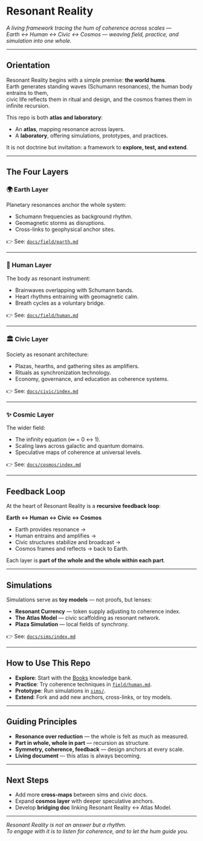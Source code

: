 # Resonant Reality

*A living framework tracing the hum of coherence across scales —  
Earth ↔ Human ↔ Civic ↔ Cosmos — weaving field, practice, and simulation into one whole.*

---

## Orientation

Resonant Reality begins with a simple premise: **the world hums**.  
Earth generates standing waves (Schumann resonances), the human body entrains to them,  
civic life reflects them in ritual and design, and the cosmos frames them in infinite recursion.  

This repo is both **atlas and laboratory**:
- An **atlas**, mapping resonance across layers.
- A **laboratory**, offering simulations, prototypes, and practices.

It is not doctrine but invitation: a framework to **explore, test, and extend**.

---

## The Four Layers

### 🌍 Earth Layer
Planetary resonances anchor the whole system:
- Schumann frequencies as background rhythm.
- Geomagnetic storms as disruptions.
- Cross-links to geophysical anchor sites.

👉 See: [`docs/field/earth.md`](field/earth.md)

---

### 🧍 Human Layer
The body as resonant instrument:
- Brainwaves overlapping with Schumann bands.
- Heart rhythms entraining with geomagnetic calm.
- Breath cycles as a voluntary bridge.

👉 See: [`docs/field/human.md`](field/human.md)

---

### 🏛 Civic Layer
Society as resonant architecture:
- Plazas, hearths, and gathering sites as amplifiers.
- Rituals as synchronization technology.
- Economy, governance, and education as coherence systems.

👉 See: [`docs/civic/index.md`](civic/index.md)

---

### ✨ Cosmic Layer
The wider field:
- The infinity equation (∞ = 0 ↔ 1).
- Scaling laws across galactic and quantum domains.
- Speculative maps of coherence at universal levels.

👉 See: [`docs/cosmos/index.md`](cosmos/index.md)

---

## Feedback Loop

At the heart of Resonant Reality is a **recursive feedback loop**:

**Earth ↔ Human ↔ Civic ↔ Cosmos**

- Earth provides resonance →  
- Human entrains and amplifies →  
- Civic structures stabilize and broadcast →  
- Cosmos frames and reflects → back to Earth.

Each layer is **part of the whole and the whole within each part**.

---

## Simulations

Simulations serve as **toy models** — not proofs, but lenses:  

- **Resonant Currency** — token supply adjusting to coherence index.  
- **The Atlas Model** — civic scaffolding as resonant network.  
- **Plaza Simulation** — local fields of synchrony.  

👉 See: [`docs/sims/index.md`](sims/index.md)

---

## How to Use This Repo

- **Explore**: Start with the [Books](../01_Books/) knowledge bank.  
- **Practice**: Try coherence techniques in [`field/human.md`](field/human.md).  
- **Prototype**: Run simulations in [`sims/`](sims/).  
- **Extend**: Fork and add new anchors, cross-links, or toy models.  

---

## Guiding Principles

- **Resonance over reduction** — the whole is felt as much as measured.  
- **Part in whole, whole in part** — recursion as structure.  
- **Symmetry, coherence, feedback** — design anchors at every scale.  
- **Living document** — this atlas is always becoming.  

---

## Next Steps

- Add more **cross-maps** between sims and civic docs.  
- Expand **cosmos layer** with deeper speculative anchors.  
- Develop **bridging doc** linking Resonant Reality ↔ Atlas Model.  

---

*Resonant Reality is not an answer but a rhythm.  
To engage with it is to listen for coherence, and to let the hum guide you.*
